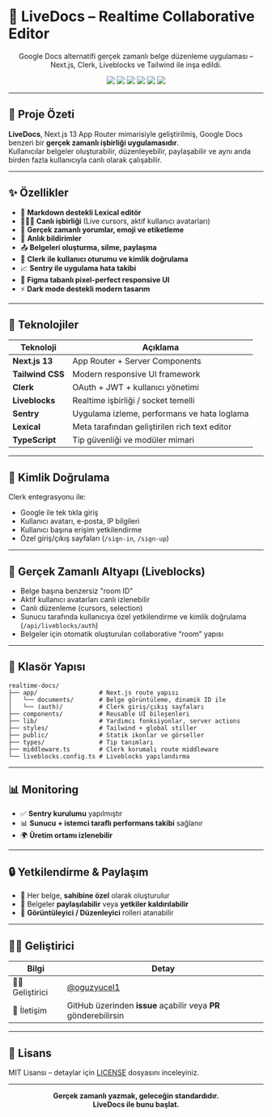 # 📄 LiveDocs – Realtime Collaborative Editor

<p align="center">
  Google Docs alternatifi gerçek zamanlı belge düzenleme uygulaması – Next.js, Clerk, Liveblocks ve Tailwind ile inşa edildi.
</p>

<p align="center">
  <img src="https://img.shields.io/badge/Next.js-13+-black?style=for-the-badge&logo=next.js" />
  <img src="https://img.shields.io/badge/TailwindCSS-3.x-blue?style=for-the-badge&logo=tailwindcss" />
  <img src="https://img.shields.io/badge/Clerk-Auth-success?style=for-the-badge&logo=clerk" />
  <img src="https://img.shields.io/badge/Liveblocks-Realtime-orange?style=for-the-badge" />
  <img src="https://img.shields.io/badge/Sentry-Monitoring-critical?style=for-the-badge&logo=sentry" />
  <img src="https://img.shields.io/badge/TypeScript-Strict-blue?style=for-the-badge&logo=typescript" />
</p>

---

## 🚀 Proje Özeti

**LiveDocs**, Next.js 13 App Router mimarisiyle geliştirilmiş, Google Docs benzeri bir **gerçek zamanlı işbirliği uygulamasıdır**.  
Kullanıcılar belgeler oluşturabilir, düzenleyebilir, paylaşabilir ve aynı anda birden fazla kullanıcıyla canlı olarak çalışabilir.

---

## ✨ Özellikler

- 🧾 **Markdown destekli Lexical editör**
- 🧑‍🤝‍🧑 **Canlı işbirliği** (Live cursors, aktif kullanıcı avatarları)
- 💬 **Gerçek zamanlı yorumlar, emoji ve etiketleme**
- 🔔 **Anlık bildirimler**
- 📤 **Belgeleri oluşturma, silme, paylaşma**
- 🔐 **Clerk ile kullanıcı oturumu ve kimlik doğrulama**
- 📈 **Sentry ile uygulama hata takibi**
- 🎨 **Figma tabanlı pixel-perfect responsive UI**
- ⚡ **Dark mode destekli modern tasarım**

---

## 🧱 Teknolojiler

| Teknoloji     | Açıklama                                    |
|---------------|---------------------------------------------|
| **Next.js 13**| App Router + Server Components              |
| **Tailwind CSS**| Modern responsive UI framework           |
| **Clerk**     | OAuth + JWT + kullanıcı yönetimi           |
| **Liveblocks**| Realtime işbirliği / socket temelli         |
| **Sentry**    | Uygulama izleme, performans ve hata loglama |
| **Lexical**   | Meta tarafından geliştirilen rich text editor |
| **TypeScript**| Tip güvenliği ve modüler mimari             |

---

## 🔐 Kimlik Doğrulama

Clerk entegrasyonu ile:
- Google ile tek tıkla giriş
- Kullanıcı avatarı, e-posta, IP bilgileri
- Kullanıcı başına erişim yetkilendirme
- Özel giriş/çıkış sayfaları (`/sign-in`, `/sign-up`)

---

## 🧩 Gerçek Zamanlı Altyapı (Liveblocks)

- Belge başına benzersiz "room ID"
- Aktif kullanıcı avatarları canlı izlenebilir
- Canlı düzenleme (cursors, selection)
- Sunucu tarafında kullanıcıya özel yetkilendirme ve kimlik doğrulama (`/api/liveblocks/auth`)
- Belgeler için otomatik oluşturulan collaborative “room” yapısı

---

## 📁 Klasör Yapısı

```text
realtime-docs/
├── app/                 # Next.js route yapısı
│   └── documents/       # Belge görüntüleme, dinamik ID ile
│   └── (auth)/          # Clerk giriş/çıkış sayfaları
├── components/          # Reusable UI bileşenleri
├── lib/                 # Yardımcı fonksiyonlar, server actions
├── styles/              # Tailwind + global stiller
├── public/              # Statik ikonlar ve görseller
├── types/               # Tip tanımları
├── middleware.ts        # Clerk korumalı route middleware
└── liveblocks.config.ts # Liveblocks yapılandırma
```
---

## 📊 Monitoring

- ✅ **Sentry kurulumu** yapılmıştır  
- 📊 **Sunucu + istemci taraflı performans takibi** sağlanır  
- 🌍 **Üretim ortamı izlenebilir**

---

## 🔒 Yetkilendirme & Paylaşım

- 🔐 Her belge, **sahibine özel** olarak oluşturulur  
- 🔗 Belgeler **paylaşılabilir** veya **yetkiler kaldırılabilir**  
- 👥 **Görüntüleyici / Düzenleyici** rolleri atanabilir

---

## 🧑‍💻 Geliştirici

| Bilgi        | Detay                                                        |
|--------------|--------------------------------------------------------------|
| 👨‍💻 Geliştirici | [@oguzyucel1](https://github.com/oguzyucel1)               |
| 📧 İletişim   | GitHub üzerinden **issue** açabilir veya **PR** gönderebilirsin |

---

## 🪪 Lisans

MIT Lisansı – detaylar için [LICENSE](./LICENSE) dosyasını inceleyiniz.

---

<p align="center">
  <b>Gerçek zamanlı yazmak, geleceğin standardıdır. <br/> LiveDocs ile bunu başlat.</b>
</p>
